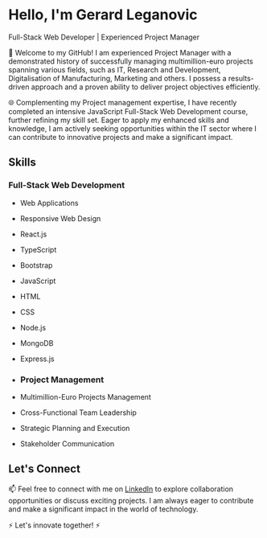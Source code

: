 # Hello, I'm Gerard Leganovic

Full-Stack Web Developer | Experienced Project Manager

🚀 Welcome to my GitHub! I am experienced Project Manager with a demonstrated history of successfully managing multimillion-euro projects spanning various fields, such as IT, Research and Development, Digitalisation of Manufacturing, Marketing and others. I possess a results-driven approach and a proven ability to deliver project objectives efficiently. 

🌐 Complementing my Project management expertise, I have recently completed an intensive JavaScript Full-Stack Web Development course, further refining my skill set. Eager to apply my enhanced skills and knowledge, I am actively seeking opportunities within the IT sector where I can contribute to innovative projects and make a significant impact.

## Skills

### Full-Stack Web Development
- Web Applications
- Responsive Web Design
- React.js
- TypeScript
- Bootstrap
- JavaScript
- HTML
- CSS
- Node.js
- MongoDB
- Express.js

- ### Project Management
- Multimillion-Euro Projects Management
- Cross-Functional Team Leadership
- Strategic Planning and Execution
- Stakeholder Communication

## Let's Connect

📫 Feel free to connect with me on [LinkedIn](https://www.linkedin.com/in/gerardleganovic/) to explore collaboration opportunities or discuss exciting projects. I am always eager to contribute and make a significant impact in the world of technology.

⚡ Let's innovate together! ⚡
